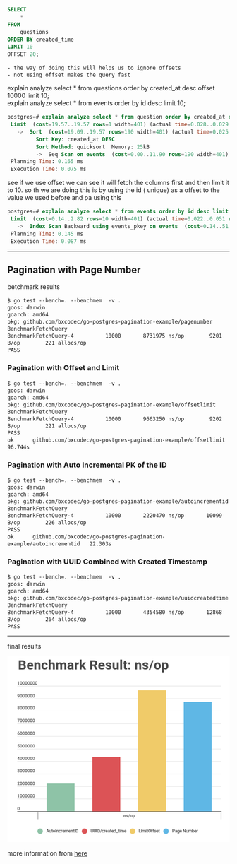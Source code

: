                                                                                            
```sql                                                                                        
SELECT                                                                                        
    *                                                                                         
FROM                                                                                          
    questions                                                                                 
ORDER BY created_time                                                                         
LIMIT 10                                                                                      
OFFSET 20;                                                                                    
```                                                                                           
    - the way of doing this will helps us to ignore offsets                                   
    - not using offset makes the query fast                                                   
                                                                                              
explain analyze select * from questions order by created_at desc offset 10000 limit 10;       
explain analyze select * from events order by id desc limit 10;                               
                                                                                              
```sql                                                                                        
postgres=# explain analyze select * from question order by created_at desc offset 10000000 lim
 Limit  (cost=19.57..19.57 rows=1 width=401) (actual time=0.028..0.029 rows=0 loops=1)        
   ->  Sort  (cost=19.09..19.57 rows=190 width=401) (actual time=0.025..0.026 rows=1 loops=1) 
         Sort Key: created_at DESC                                                            
         Sort Method: quicksort  Memory: 25kB                                                 
         ->  Seq Scan on events  (cost=0.00..11.90 rows=190 width=401) (actual time=0.014..0.0
 Planning Time: 0.165 ms                                                                      
 Execution Time: 0.075 ms                                                                     
```                                                                                           
see if we use offset we can see it will fetch the columns first and then limit it to 10. so th
we are doing this is by using the id ( unique)  as a offset to the value we used before and pa
using this

```sql
postgres=# explain analyze select * from events order by id desc limit 10;
 Limit  (cost=0.14..2.82 rows=10 width=401) (actual time=0.022..0.051 rows=1 loops=1)
   ->  Index Scan Backward using events_pkey on events  (cost=0.14..51.00 rows=190 width=401) 
 Planning Time: 0.145 ms
 Execution Time: 0.087 ms
```
 ---

## Pagination with Page Number

betchmark results

```
$ go test --bench=. --benchmem  -v .
goos: darwin
goarch: amd64
pkg: github.com/bxcodec/go-postgres-pagination-example/pagenumber
BenchmarkFetchQuery
BenchmarkFetchQuery-4   	   10000	   8731975 ns/op	    9201 B/op	     221 allocs/op
PASS
```

### Pagination with Offset and Limit

```
$ go test --bench=. --benchmem  -v .
goos: darwin
goarch: amd64
pkg: github.com/bxcodec/go-postgres-pagination-example/offsetlimit
BenchmarkFetchQuery
BenchmarkFetchQuery-4   	   10000	   9663250 ns/op	    9202 B/op	     221 allocs/op
PASS
ok  	github.com/bxcodec/go-postgres-pagination-example/offsetlimit	96.744s
```

### Pagination with Auto Incremental PK of the ID

```
$ go test --bench=. --benchmem  -v .
goos: darwin
goarch: amd64
pkg: github.com/bxcodec/go-postgres-pagination-example/autoincrementid
BenchmarkFetchQuery
BenchmarkFetchQuery-4   	   10000	   2220470 ns/op	   10099 B/op	     226 allocs/op
PASS
ok  	github.com/bxcodec/go-postgres-pagination-example/autoincrementid	22.303s
```

### Pagination with UUID Combined with Created Timestamp


```
$ go test --bench=. --benchmem  -v .
goos: darwin
goarch: amd64
pkg: github.com/bxcodec/go-postgres-pagination-example/uuidcreatedtime
BenchmarkFetchQuery
BenchmarkFetchQuery-4   	   10000	   4354580 ns/op	   12868 B/op	     264 allocs/op
PASS
```
---

final results

![alt text](bentchmarkresults.png)

more information from [here](https://medium.com/easyread/how-to-do-pagination-in-postgres-with-golang-in-4-common-ways-12365b9fb528)
